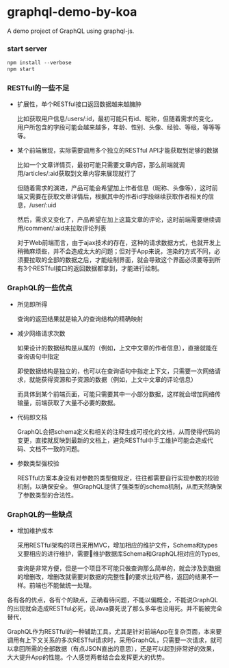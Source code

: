 # graphql-demo-by-koa
A demo project of GraphQL using graphql-js.

### start server

```javascript
npm install --verbose
npm start
```
### RESTful的一些不足
* 扩展性，单个RESTful接口返回数据越来越臃肿

    比如获取用户信息/users/:id，最初可能只有id、昵称，但随着需求的变化，用户所包含的字段可能会越来越多，年龄、性别、头像、经验、等级，等等等等。
* 某个前端展现，实际需要调用多个独立的RESTful API才能获取到足够的数据

    比如一个文章详情页，最初可能只需要文章内容，那么前端就调用/articles/:aid获取到文章内容来展现就行了

    但随着需求的演进，产品可能会希望加上作者信息（昵称、头像等），这时前端又需要在获取文章详情后，根据其中的作者id字段继续获取作者相关的信息，/user/:uid

    然后，需求又变化了，产品希望在加上这篇文章的评论，这时前端需要继续调用/comment/:aid来拉取评论列表

    对于Web前端而言，由于ajax技术的存在，这种的请求数据方式，也就开发上稍微麻烦些，并不会造成太大的问题；但对于App来说，渲染的方式不同，必须要拉取的全部的数据之后，才能绘制界面，就会导致这个界面必须要等到所有3个RESTful接口的返回数据都拿到，才能进行绘制。

### GraphQL的一些优点

* 所见即所得

    查询的返回结果就是输入的查询结构的精确映射

* 减少网络请求次数

    如果设计的数据结构是从属的（例如，上文中文章的作者信息），直接就能在查询语句中指定

    即使数据结构是独立的，也可以在查询语句中指定上下文，只需要一次网络请求，就能获得资源和子资源的数据（例如，上文中文章的评论信息）
    
    而具体到某个前端页面，可能只需要其中一小部分数据，这样就会增加网络传输量，前端获取了大量不必要的数据。

* 代码即文档

    GraphQL会把schema定义和相关的注释生成可视化的文档，从而使得代码的变更，直接就反映到最新的文档上，避免RESTful中手工维护可能会造成代码、文档不一致的问题。

* 参数类型强校验

    RESTful方案本身没有对参数的类型做规定，往往都需要自行实现参数的校验机制，以确保安全。
    但GraphQL提供了强类型的schema机制，从而天然确保了参数类型的合法性。

### GraphQL的一些缺点

* 增加维护成本
    
    采用RESTful架构的项目采用MVC，增加相应的维护文件，Schema和types又要相应的进行维护，需要维护数据库Schema和GraphQL相对应的Types,

    查询是非常方便，但是一个项目不可能只做查询那么简单的，就会涉及到数据的增删改，增删改就需要对数据的完整性的要求比较严格，返回的结果不一样。前端也不能做统一处理。


各有各的优点，各有个的缺点，正确看待问题，不能以偏概全，不能说GraphQL的出现就会造成RESTful必死，说Java要死说了那么多年也没用死。并不能被完全替代，

GraphQL作为RESTful的一种辅助工具，尤其是针对前端App在复杂页面，本来要调用有上下文关系的多次RESTful请求时，采用GraphQL，只需要一次请求，就可以拿回所需的全部数据（有点JSON直出的意思），还是可以起到非常好的效果，大大提升App的性能。个人感觉两者结合会发挥更大的优势。